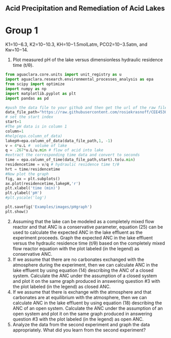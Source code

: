 ## Acid Precipitation and Remediation of Acid Lakes

# Group 1

K1=10−6.3, K2=10−10.3, KH=10−1.5molLatm, PCO2=10−3.5atm, and Kw=10−14.

1. Plot measured pH of the lake versus dimensionless hydraulic residence time (t/θ).

```python
from aguaclara.core.units import unit_registry as u
import aguaclara.research.environmental_processes_analysis as epa
from scipy import optimize
import numpy as np
import matplotlib.pyplot as plt
import pandas as pd

#push the data file to your github and then get the url of the raw file.
data_file_path="https://raw.githubusercontent.com/rosiekrasnoff/CEE4530/master/Lab_2_Acid_Rain.xls"
# set the start index
start=1
#The pH data is in column 1
column=1
#help(epa.column_of_data)
lakepH=epa.column_of_data(data_file_path,1, -1)
v = 4*u.L #  volume of lake
q = .267*u.L/u.min # flow of acid into lake
#extract the corresponding time data and convert to seconds
time = epa.column_of_time(data_file_path,start).to(u.min)
residencetime = v/q # hydraulic residence time t/θ
hrt = time/residencetime
#Now plot the graph
fig, ax = plt.subplots()
ax.plot(residencetime,lakepH,'r')
plt.xlabel('time (min)')
plt.ylabel('pH')
#plt.yscale('log')

plt.savefig('Examples/images/pHgraph')
plt.show()

```

2. Assuming that the lake can be modeled as a completely mixed flow reactor and that ANC is a conservative parameter, equation (25) can be used to calculate the expected ANC in the lake effluent as the experiment proceeds. Graph the expected ANC in the lake effluent versus the hydraulic residence time (t/θ) based on the completely mixed flow reactor equation with the plot labeled (in the legend) as conservative ANC.
3. If we assume that there are no carbonates exchanged with the atmosphere during the experiment, then we can calculate ANC in the lake effluent by using equation (14) describing the ANC of a closed system. Calculate the ANC under the assumption of a closed system and plot it on the same graph produced in answering question #3 with the plot labeled (in the legend) as closed ANC.
4. If we assume that there is exchange with the atmosphere and that carbonates are at equilibrium with the atmosphere, then we can calculate ANC in the lake effluent by using equation (18) describing the ANC of an open system. Calculate the ANC under the assumption of an open system and plot it on the same graph produced in answering question #3 with the plot labeled (in the legend) as open ANC.
5. Analyze the data from the second experiment and graph the data appropriately. What did you learn from the second experiment?
